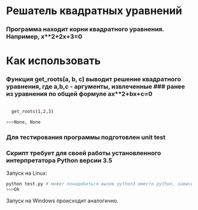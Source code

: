 # Решатель квадратных уравнений

### Программа находит корни квадратного уравнения. Например, x**2+2x+3=0

# Как использовать

### Функция  get_roots(a, b, c) выводит решение квадратного уравнения, где a,b,c - аргументы, извлеченные ###  ранее из уравнения   по общей формуле ax**2+bx+c=0
```bash

  get_roots(1,2,3) 
  
>>>None, None
```
### Для тестирования программы подготовлен unit test
### Скрипт требует для своей работы установленного интерпретатора Python версии 3.5


Запуск на Linux:

```bash
python test.py # может понадобиться вызов python3 вместо python, зависит от настроек операционной системы
>>>Ok
```

Запуск на Windows происходит аналогично.